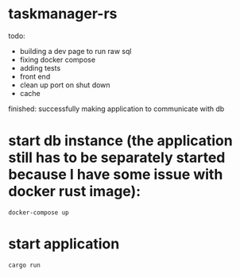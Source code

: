 # taskmanager-rs
todo:
- building a dev page to run raw sql
- fixing docker compose
- adding tests
- front end
- clean up port on shut down
- cache

finished:
successfully making application to communicate with db

# start db instance (the application still has to be separately started because I have some issue with docker rust image):
```
docker-compose up
```

# start application
```
cargo run
```
